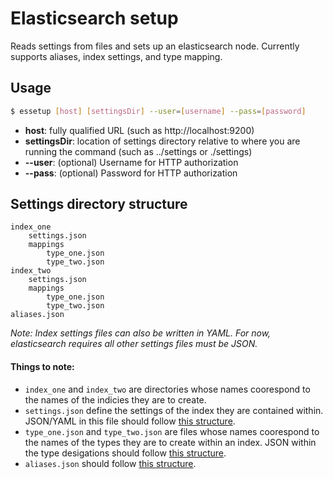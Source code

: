 # Elasticsearch setup

Reads settings from files and sets up an elasticsearch node. Currently supports aliases, index settings, and type mapping.

## Usage

```bash
$ essetup [host] [settingsDir] --user=[username] --pass=[password]
```

* __host__: fully qualified URL (such as http://localhost:9200)
* __settingsDir__: location of settings directory relative to where you are running the command (such as ../settings or ./settings)
* __--user__: (optional) Username for HTTP authorization
* __--pass__: (optional) Password for HTTP authorization


## Settings directory structure

```
index_one
    settings.json
	mappings
		type_one.json
		type_two.json
index_two
    settings.json
	mappings
		type_one.json
		type_two.json
aliases.json
```

_Note: Index settings files can also be written in YAML. For now, elasticsearch requires all other settings files must be JSON._

#### Things to note:

* `index_one` and `index_two` are directories whose names coorespond to the names of the indicies they are to create.
* `settings.json` define the settings of the index they are contained within. JSON/YAML in this file should follow [this structure](http://www.elasticsearch.org/guide/en/elasticsearch/reference/current/indices-create-index.html).
* `type_one.json` and `type_two.json` are files whose names coorespond to the names of the types they are to create within an index. JSON within the type desigations should follow [this structure](http://www.elasticsearch.org/guide/en/elasticsearch/reference/current/indices-put-mapping.html).
* `aliases.json` should follow [this structure](http://www.elasticsearch.org/guide/en/elasticsearch/reference/current/indices-aliases.html).

